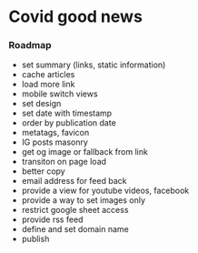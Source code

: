 # Covid good news

### Roadmap

- set summary (links, static information)
- cache articles
- load more link
- mobile switch views
- set design
- set date with timestamp
- order by publication date
- metatags, favicon
- IG posts masonry
- get og image or fallback from link
- transiton on page load
- better copy
- email address for feed back
- provide a view for youtube videos, facebook
- provide a way to set images only
- restrict google sheet access
- provide rss feed
- define and set domain name
- publish
